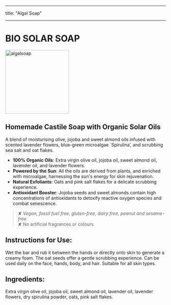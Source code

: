 
---
title: "Algal Soap"

---

# **BIO SOLAR SOAP**  

<img src="/figs/soapdalle.png" alt="algalsoap" width="200"/>

## **Homemade Castile Soap with Organic Solar Oils**  

A blend of moisturising olive, jojoba and sweet almond oils infused with scented lavender flowers, blue-green microalgae `Spirulina’, and scrubbing sea salt and oat flakes.  

- **100% Organic Oils**: Extra virgin olive oil, jojoba oil, sweet almond oil, lavender oil, and lavender flowers.  
- **Powered by the Sun**: All the oils are derived from plants, and enriched with microalgae, harnessing the sun's energy for skin rejuvenation.  
- **Natural Exfoliants**: Oats and pink salt flakes for a delicate scrubbing experience.  
- **Antioxidant Booster**: Jojoba seeds and sweet almonds contain high concentrations of antioxidants to detoxify reactive oxygen species and combat senescence.  

> ✘ *Vegan, fossil fuel free, gluten-free, dairy free, peanut and sesame-free*.     
> ✘ No artificial fragrances or colours.  

## **Instructions for Use:**

Wet the bar and rub it between the hands or directly onto skin to generate a creamy foam. The oat seeds offer a gentle scrubbing experience. Can be used daily on the face, hands, body, and hair. Suitable for all skin types.

## **Ingredients:**  

Extra virgin olive oil, jojoba oil, sweet almond oil, lavender oil, lavender flowers, dry spirulina powder, oats, pink salt flakes. 



